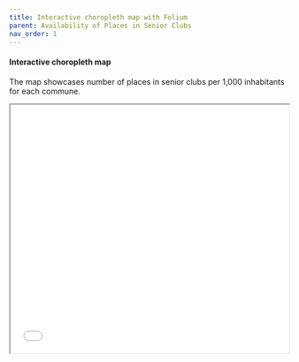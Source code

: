 ```yaml
---
title: Interactive choropleth map with Folium
parent: Availability of Places in Senior Clubs
nav_order: 1
---
```



#### **Interactive choropleth map** 
The map showcases number of places in senior clubs per 1,000 inhabitants for each commune.

<iframe src="{{ '/assets/interactive_map.html' | relative_url }}" width="100%" height="450"></iframe>